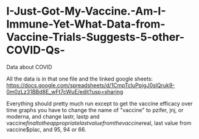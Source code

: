 # I-Just-Got-My-Vaccine.-Am-I-Immune-Yet-What-Data-from-Vaccine-Trials-Suggests-5-other-COVID-Qs-
Data about COVID


All the data is in that one file and the linked google sheets: https://docs.google.com/spreadsheets/d/1CmpTcluPpigJ0slQruk9-0m0zLz31BBd8E_wFt7cWuE/edit?usp=sharing

Everything should pretty much run except to get the vaccine efficacy over time graphs you have to change the
name of "vaccine" to pzifer, jnj, or moderna, and change lastr, lastp and vaccine$final to the
appropriate last value from the vaccine$real, last value from vaccine$plac, and 95, 94 or 66. 
